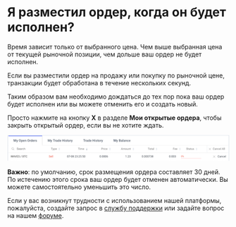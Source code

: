 # Я разместил ордер, когда он будет исполнен?

Время зависит только от выбранного цена. Чем выше выбранная цена от текущей рыночной позиции, чем дольше ваш ордер не будет исполнен.

Если вы разместили ордер на продажу или покупку по рыночной цене, транзакции будет обработана в течение нескольких секунд.

Таким образом вам необходимо дождаться до тех пор пока ваш ордер будет исполнен или вы можете отменить его и создать новый.

Просто нажмите на кнопку **X** в разделе **Мои открытые ордера**, чтобы закрыть открытый ордер, если вы не хотите ждать.

![](/_assets/order_time_02.png)

**Важно**: по умолчанию, срок размещения ордера составляет 30 дней. По истечению этого срока ваш ордер будет отменен автоматически. Вы можете самостоятельно уменьшить это число.

Если у вас возникнут трудности с использованием нашей платформы, пожалуйста, создайте запрос в [службу поддержки](https://support.wavesplatform.com/) или задайте вопрос на нашем [форуме](https://forum.wavesplatform.com/).

